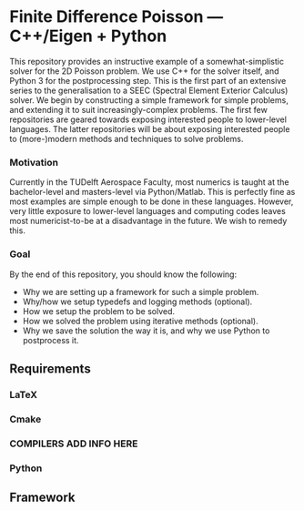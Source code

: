 
# **Finite Difference Poisson — C++/Eigen + Python**

This repository provides an instructive example of a somewhat-simplistic solver for the 2D Poisson problem. We use C++ for the solver itself, and Python 3 for the postprocessing step. This is the first part of an extensive series to the generalisation to a SEEC (Spectral Element Exterior Calculus) solver. We begin by constructing a simple framework for simple problems, and extending it to suit increasingly-complex problems. The first few repositories are geared towards exposing interested people to lower-level languages. The latter repositories will be about exposing interested people to (more-)modern methods and techniques to solve problems.

### Motivation
Currently in the TUDelft Aerospace Faculty, most numerics is taught at the bachelor-level and masters-level via Python/Matlab. This is perfectly fine as most examples are simple enough to be done in these languages. However, very little exposure to lower-level languages and computing codes leaves most numericist-to-be at a disadvantage in the future. We wish to remedy this. 

### Goal
By the end of this repository, you should know the following:
* Why we are setting up a framework for such a simple problem.
* Why/how we setup typedefs and logging methods (optional).
* How we setup the problem to be solved.
* How we solved the problem using iterative methods (optional).
* Why we save the solution the way it is, and why we use Python to postprocess it.

## Requirements

### LaTeX

### Cmake

### COMPILERS ADD INFO HERE

### Python

## Framework
